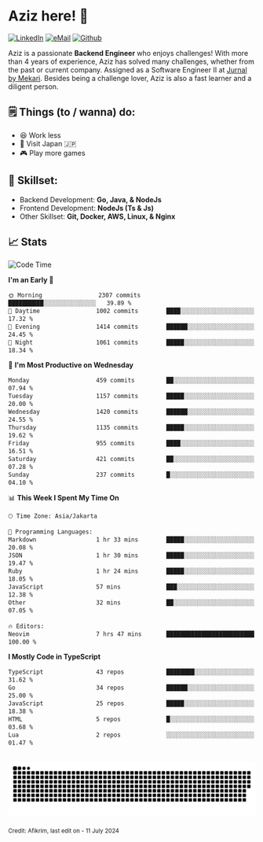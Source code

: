 # Aziz here! 👋

[![LinkedIn](https://img.shields.io/static/v1?message=afikrim&logo=linkedin&label=&color=0077B5&logoColor=white&labelColor=&style=for-the-badge)](https://www.linkedin.com/in/afikrim)
[![eMail](https://img.shields.io/static/v1?message=afikrim10@gmail.com&logo=gmail&label=&color=D14836&logoColor=white&labelColor=&style=for-the-badge)](mailto:afikrim10@gmail.com)
[![Github](https://komarev.com/ghpvc/?username=afikrim&label=Visitors&style=for-the-badge)](https://www.github.com/afikrim)

<!--Introduction-->
Aziz is a passionate **Backend Engineer** who enjoys challenges! With more than 4 years of experience, Aziz has solved many challenges, whether from the past or current company. Assigned as a Software Engineer II at [Jurnal by Mekari](https://jurnal.id). Besides being a challenge lover, Aziz is also a fast learner and a diligent person.

<!--Things TODO-->
## 🗒️ Things (to / wanna) do:

- 😆 Work less
- 🚀 Visit Japan 🇯🇵
- 🎮 Play more games

<!--Skillset-->
## 🏅 Skillset:

- Backend Development: **Go, Java, & NodeJs**
- Frontend Development: **NodeJs (Ts & Js)**
- Other Skillset: **Git, Docker, AWS, Linux, & Nginx**

## 📈 Stats  

<!--START_SECTION:waka-->
![Code Time](http://img.shields.io/badge/Code%20Time-2%2C028%20hrs%2030%20mins-blue)

**I'm an Early 🐤** 

```text
🌞 Morning                2307 commits        ██████████░░░░░░░░░░░░░░░   39.89 % 
🌆 Daytime                1002 commits        ████░░░░░░░░░░░░░░░░░░░░░   17.32 % 
🌃 Evening                1414 commits        ██████░░░░░░░░░░░░░░░░░░░   24.45 % 
🌙 Night                  1061 commits        █████░░░░░░░░░░░░░░░░░░░░   18.34 % 
```
📅 **I'm Most Productive on Wednesday** 

```text
Monday                   459 commits         ██░░░░░░░░░░░░░░░░░░░░░░░   07.94 % 
Tuesday                  1157 commits        █████░░░░░░░░░░░░░░░░░░░░   20.00 % 
Wednesday                1420 commits        ██████░░░░░░░░░░░░░░░░░░░   24.55 % 
Thursday                 1135 commits        █████░░░░░░░░░░░░░░░░░░░░   19.62 % 
Friday                   955 commits         ████░░░░░░░░░░░░░░░░░░░░░   16.51 % 
Saturday                 421 commits         ██░░░░░░░░░░░░░░░░░░░░░░░   07.28 % 
Sunday                   237 commits         █░░░░░░░░░░░░░░░░░░░░░░░░   04.10 % 
```


📊 **This Week I Spent My Time On** 

```text
🕑︎ Time Zone: Asia/Jakarta

💬 Programming Languages: 
Markdown                 1 hr 33 mins        █████░░░░░░░░░░░░░░░░░░░░   20.08 % 
JSON                     1 hr 30 mins        █████░░░░░░░░░░░░░░░░░░░░   19.47 % 
Ruby                     1 hr 24 mins        █████░░░░░░░░░░░░░░░░░░░░   18.05 % 
JavaScript               57 mins             ███░░░░░░░░░░░░░░░░░░░░░░   12.38 % 
Other                    32 mins             ██░░░░░░░░░░░░░░░░░░░░░░░   07.05 % 

🔥 Editors: 
Neovim                   7 hrs 47 mins       █████████████████████████   100.00 % 
```

**I Mostly Code in TypeScript** 

```text
TypeScript               43 repos            ████████░░░░░░░░░░░░░░░░░   31.62 % 
Go                       34 repos            ██████░░░░░░░░░░░░░░░░░░░   25.00 % 
JavaScript               25 repos            █████░░░░░░░░░░░░░░░░░░░░   18.38 % 
HTML                     5 repos             █░░░░░░░░░░░░░░░░░░░░░░░░   03.68 % 
Lua                      2 repos             ░░░░░░░░░░░░░░░░░░░░░░░░░   01.47 % 
```




<!--END_SECTION:waka-->


<br clear="both">

<div align="center">
  <img src="https://raw.githubusercontent.com/afikrim/afikrim/output/snake.svg" alt="Snake animation" />
</div>


<sub>Credit: Afikrim, last edit on - 11 July 2024</sub>

